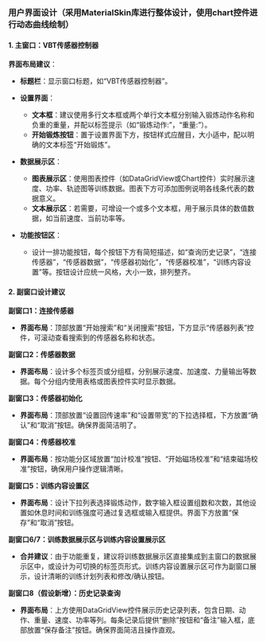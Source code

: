 ### 用户界面设计（采用MaterialSkin库进行整体设计，使用chart控件进行动态曲线绘制）

#### 1. 主窗口：VBT传感器控制器

**界面布局建议**：

- **标题栏**：显示窗口标题，如“VBT传感器控制器”。
- **设置界面**：
  - **文本框**：建议使用多行文本框或两个单行文本框分别输入锻炼动作名称和负重的重量，并配以标签提示（如“锻炼动作:”，“重量:”）。
  - **开始锻炼按钮**：置于设置界面下方，按钮样式应醒目，大小适中，配以明确的文本标签“开始锻炼”。

- **数据展示区**：
  - **图表展示区**：使用图表控件（如DataGridView或Chart控件）实时展示速度、功率、轨迹图等训练数据。图表下方可添加图例说明各线条代表的数据意义。
  - **文本展示区**：若需要，可增设一个或多个文本框，用于展示具体的数值数据，如当前速度、当前功率等。

- **功能按钮区**：
  - 设计一排功能按钮，每个按钮下方有简短描述，如“查询历史记录”，“连接传感器”，“传感器数据”，“传感器初始化”，“传感器校准”，“训练内容设置”等。按钮设计应统一风格，大小一致，排列整齐。

#### 2. 副窗口设计建议

**副窗口1：连接传感器**
- **界面布局**：顶部放置“开始搜索”和“关闭搜索”按钮，下方显示“传感器列表”控件，可滚动查看搜索到的传感器名称和状态。

**副窗口2：传感器数据**
- **界面布局**：设计多个标签页或分组框，分别展示速度、加速度、力量输出等数据。每个分组内使用表格或图表控件实时显示数据。

**副窗口3：传感器初始化**
- **界面布局**：顶部放置“设置回传速率”和“设置带宽”的下拉选择框，下方放置“确认”和“取消”按钮。确保界面简洁明了。

**副窗口4：传感器校准**
- **界面布局**：按功能分区域放置“加计校准”按钮、“开始磁场校准”和“结束磁场校准”按钮，确保用户操作逻辑清晰。

**副窗口5：训练内容设置区**
- **界面布局**：设计下拉列表选择锻炼动作，数字输入框设置组数和次数，其他设置如休息时间和训练强度可通过复选框或输入框提供。界面下方放置“保存”和“取消”按钮。

**副窗口6/7：训练数据展示区与训练内容设置展示区**
- **合并建议**：由于功能重复，建议将训练数据展示区直接集成到主窗口的数据展示区中，或设计为可切换的标签页形式。训练内容设置展示区可作为副窗口展示，设计清晰的训练计划列表和修改/确认按钮。

**副窗口8（假设新增）：历史记录查询**
- **界面布局**：上方使用DataGridView控件展示历史记录列表，包含日期、动作、重量、速度、功率等列。每条记录后提供“删除”按钮和“备注”输入框，底部放置“保存备注”按钮。确保界面简洁且操作直观。